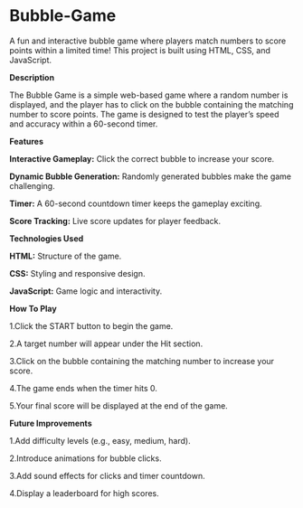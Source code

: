 # Bubble-Game

A fun and interactive bubble game where players match numbers to score points within a limited time! This project is built using HTML, CSS, and JavaScript.


**Description**


The Bubble Game is a simple web-based game where a random number is displayed, and the player has to click on the bubble containing the matching number to score points. The game is designed to test the player’s speed and accuracy within a 60-second timer.


**Features**


**Interactive Gameplay:** Click the correct bubble to increase your score.

**Dynamic Bubble Generation:** Randomly generated bubbles make the game challenging.

**Timer:** A 60-second countdown timer keeps the gameplay exciting.

**Score Tracking:** Live score updates for player feedback.



**Technologies Used**


**HTML:** Structure of the game.

**CSS:** Styling and responsive design.

**JavaScript:** Game logic and interactivity.



**How To Play**


1.Click the START button to begin the game.

2.A target number will appear under the Hit section.

3.Click on the bubble containing the matching number to increase your score.

4.The game ends when the timer hits 0.

5.Your final score will be displayed at the end of the game.


 
 **Future Improvements**

 
1.Add difficulty levels (e.g., easy, medium, hard).

2.Introduce animations for bubble clicks.

3.Add sound effects for clicks and timer countdown.

4.Display a leaderboard for high scores.
